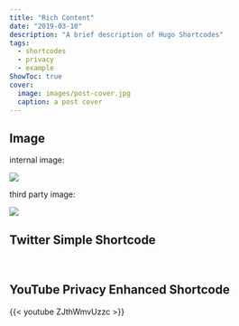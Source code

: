 ```yaml
---
title: "Rich Content"
date: "2019-03-10"
description: "A brief description of Hugo Shortcodes"
tags:
  - shortcodes
  - privacy
  - example
ShowToc: true
cover:
  image: images/post-cover.jpg
  caption: a post cover
---
```


## Image

internal image:

![](images/post-image.jpg)

third party image:

![](https://images.unsplash.com/photo-1662141978148-2eeb2afb3837?ixlib=rb-1.2.1&ixid=MnwxMjA3fDB8MHxwaG90by1wYWdlfHx8fGVufDB8fHx8&auto=format&fit=crop&w=772&q=80)

## Twitter Simple Shortcode

<br>

## YouTube Privacy Enhanced Shortcode

{{< youtube ZJthWmvUzzc >}}
